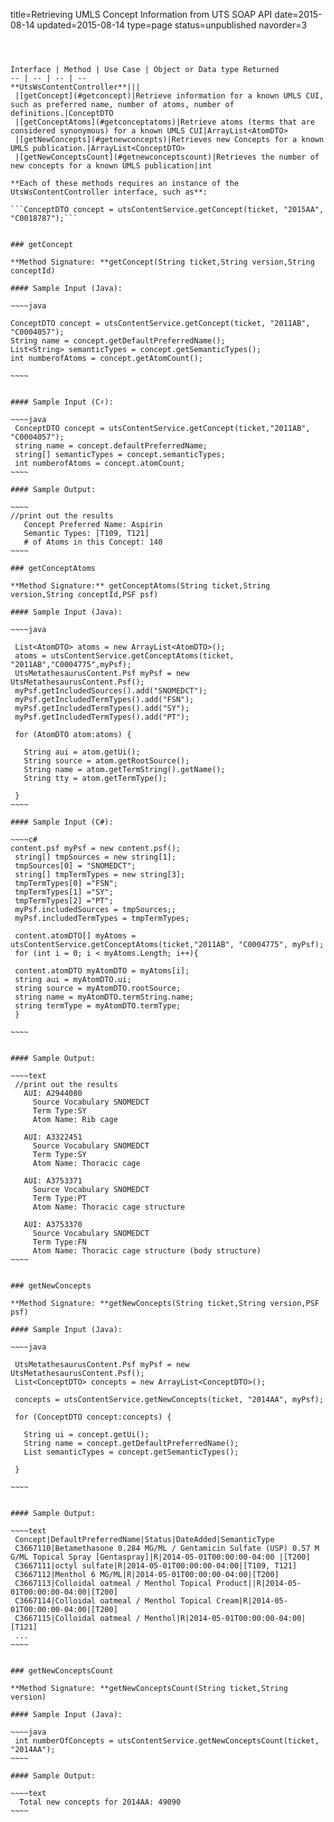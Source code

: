 title=Retrieving UMLS Concept Information from UTS SOAP API
date=2015-08-14
updated=2015-08-14
type=page
status=unpublished
navorder=3
~~~~~~



Interface | Method | Use Case | Object or Data type Returned 
-- | -- | -- | --
**UtsWsContentController**|||
 |[getConcept](#getconcept)|Retrieve information for a known UMLS CUI, such as preferred name, number of atoms, number of definitions.|ConceptDTO
 |[getConceptAtoms](#getconceptatoms)|Retrieve atoms (terms that are considered synonymous) for a known UMLS CUI|ArrayList<AtomDTO>
 |[getNewConcepts](#getnewconcepts)|Retrieves new Concepts for a known UMLS publication.|ArrayList<ConceptDTO>
 |[getNewConceptsCount](#getnewconceptscount)|Retrieves the number of new concepts for a known UMLS publication|int

**Each of these methods requires an instance of the UtsWsContentController interface, such as**:

```ConceptDTO concept = utsContentService.getConcept(ticket, "2015AA", "C0018787");```


### getConcept

**Method Signature: **getConcept(String ticket,String version,String conceptId)

#### Sample Input (Java):

~~~~java

ConceptDTO concept = utsContentService.getConcept(ticket, "2011AB", "C0004057");
String name = concept.getDefaultPreferredName();
List<String> semanticTypes = concept.getSemanticTypes();
int numberofAtoms = concept.getAtomCount();
 
~~~~


#### Sample Input (C♯):

~~~~java
 ConceptDTO concept = utsContentService.getConcept(ticket,"2011AB", "C0004057");
 string name = concept.defaultPreferredName;
 string[] semanticTypes = concept.semanticTypes;
 int numberofAtoms = concept.atomCount;
~~~~

#### Sample Output:

~~~~
//print out the results
   Concept Preferred Name: Aspirin
   Semantic Types: [T109, T121]
   # of Atoms in this Concept: 140
~~~~

### getConceptAtoms

**Method Signature:** getConceptAtoms(String ticket,String version,String conceptId,PSF psf)

#### Sample Input (Java):

~~~~java

 List<AtomDTO> atoms = new ArrayList<AtomDTO>();
 atoms = utsContentService.getConceptAtoms(ticket, "2011AB","C0004775",myPsf);
 UtsMetathesaurusContent.Psf myPsf = new UtsMetathesaurusContent.Psf();
 myPsf.getIncludedSources().add("SNOMEDCT");
 myPsf.getIncludedTermTypes().add("FSN");
 myPsf.getIncludedTermTypes().add("SY");
 myPsf.getIncludedTermTypes().add("PT");

 for (AtomDTO atom:atoms) {

   String aui = atom.getUi();
   String source = atom.getRootSource();
   String name = atom.getTermString().getName();
   String tty = atom.getTermType();

 }
~~~~

#### Sample Input (C#):

~~~~c#
content.psf myPsf = new content.psf();
 string[] tmpSources = new string[1];
 tmpSources[0] = "SNOMEDCT";
 string[] tmpTermTypes = new string[3];
 tmpTermTypes[0] ="FSN";
 tmpTermTypes[1] ="SY";
 tmpTermTypes[2] ="PT";
 myPsf.includedSources = tmpSources;;
 myPsf.includedTermTypes = tmpTermTypes;

 content.atomDTO[] myAtoms = utsContentService.getConceptAtoms(ticket,"2011AB", "C0004775", myPsf);
 for (int i = 0; i < myAtoms.Length; i++){

 content.atomDTO myAtomDTO = myAtoms[i];
 string aui = myAtomDTO.ui;
 string source = myAtomDTO.rootSource;
 string name = myAtomDTO.termString.name;
 string termType = myAtomDTO.termType;
 }
 
~~~~


#### Sample Output:

~~~~text
 //print out the results
   AUI: A2944080
     Source Vocabulary SNOMEDCT
     Term Type:SY
     Atom Name: Rib cage
  
   AUI: A3322451
     Source Vocabulary SNOMEDCT
     Term Type:SY
     Atom Name: Thoracic cage
  
   AUI: A3753371
     Source Vocabulary SNOMEDCT
     Term Type:PT
     Atom Name: Thoracic cage structure
  
   AUI: A3753370
     Source Vocabulary SNOMEDCT
     Term Type:FN
     Atom Name: Thoracic cage structure (body structure)
~~~~


### getNewConcepts

**Method Signature: **getNewConcepts(String ticket,String version,PSF psf)

#### Sample Input (Java):

~~~~java
  
 UtsMetathesaurusContent.Psf myPsf = new UtsMetathesaurusContent.Psf();
 List<ConceptDTO> concepts = new ArrayList<ConceptDTO>();

 concepts = utsContentService.getNewConcepts(ticket, "2014AA", myPsf);

 for (ConceptDTO concept:concepts) {
 
   String ui = concept.getUi();
   String name = concept.getDefaultPreferredName();
   List semanticTypes = concept.getSemanticTypes();

 }

~~~~


#### Sample Output:

~~~~text
 Concept|DefaultPreferredName|Status|DateAdded|SemanticType
 C3667110|Betamethasone 0.284 MG/ML / Gentamicin Sulfate (USP) 0.57 M G/ML Topical Spray [Gentaspray]|R|2014-05-01T00:00:00-04:00 |[T200]
 C3667111|octyl sulfate|R|2014-05-01T00:00:00-04:00|[T109, T121]  
 C3667112|Menthol 6 MG/ML|R|2014-05-01T00:00:00-04:00|[T200]       
 C3667113|Colloidal oatmeal / Menthol Topical Product||R|2014-05-01T00:00:00-04:00|[T200]
 C3667114|Colloidal oatmeal / Menthol Topical Cream|R|2014-05-01T00:00:00-04:00|[T200]
 C3667115|Colloidal oatmeal / Menthol|R|2014-05-01T00:00:00-04:00|[T121]
 ...
~~~~


### getNewConceptsCount

**Method Signature: **getNewConceptsCount(String ticket,String version)

#### Sample Input (Java):

~~~~java
 int numberOfConcepts = utsContentService.getNewConceptsCount(ticket, "2014AA");
~~~~

#### Sample Output:

~~~~text
  Total new concepts for 2014AA: 49090
~~~~


